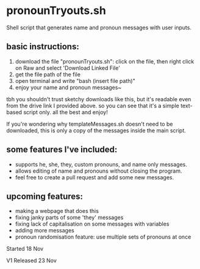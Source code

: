 # pronounTryouts.sh
Shell script that generates name and pronoun messages with user inputs.

## basic instructions:
1. download the file "pronounTryouts.sh": click on the file, then right click on Raw and select 'Download Linked File'
2. get the file path of the file
3. open terminal and write "bash (insert file path)"
4. enjoy your name and pronoun messages~

tbh you shouldn't trust sketchy downloads like this, but it's readable even from the drive link I provided above. so you can see that it's a simple text-based script only. all the best and enjoy!

If you're wondering why templateMessages.sh doesn't need to be downloaded, this is only a copy of the messages inside the main script.

## some features I've included:
- supports he, she, they, custom pronouns, and name only messages.
- allows editing of name and pronouns without closing the program.
- feel free to create a pull request and add some new messages.

## upcoming features:
- making a webpage that does this
- fixing janky parts of some 'they' messages
- fixing lack of capitalisation on some messages with variables
- adding more messages
- pronoun randomisation feature: use multiple sets of pronouns at once

Started 18 Nov

V1 Released 23 Nov
